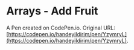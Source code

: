 # Arrays - Add Fruit

A Pen created on CodePen.io. Original URL: [https://codepen.io/handeyildirim/pen/YzymryL](https://codepen.io/handeyildirim/pen/YzymryL).


